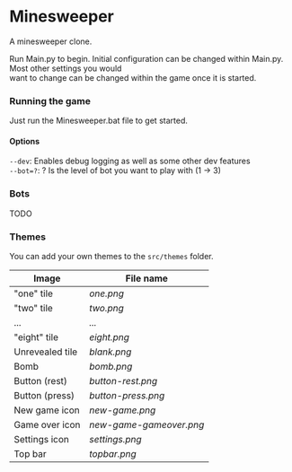 # Minesweeper
A minesweeper clone.

Run Main.py to begin. Initial configuration can be changed within Main.py. Most other settings you would \
want to change can be changed within the game once it is started.

### Running the game
Just run the Minesweeper.bat file to get started.
#### Options
`--dev`: Enables debug logging as well as some other dev features  
`--bot=?`: ? Is the level of bot you want to play with (1 -> 3)

### Bots
TODO

### Themes
You can add your own themes to the `src/themes` folder.

| Image           | File name               |
|-----------------|-------------------------|
| "one" tile      | *one.png*               |
| "two" tile      | *two.png*               |
| ...             | *...*                   |
| "eight" tile    | *eight.png*             |
| Unrevealed tile | *blank.png*             |
| Bomb            | *bomb.png*              |
| Button (rest)   | *button-rest.png*       |
| Button (press)  | *button-press.png*      |
| New game icon   | *new-game.png*          |
| Game over icon  | *new-game-gameover.png* |
| Settings icon   | *settings.png*          |
| Top bar         | *topbar.png*            |